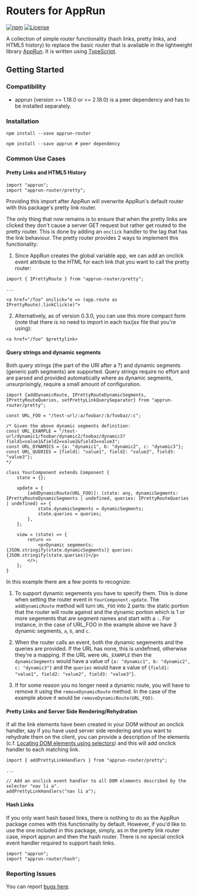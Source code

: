 # Routers for AppRun
[![npm](https://img.shields.io/npm/v/apprun-router.svg)](https://www.npmjs.com/package/apprun-router)
[![License](https://img.shields.io/:license-mit-blue.svg)](LICENSE)

A collection of simple router functionality (hash links, pretty links, and HTML5 history) to replace the basic router that is available in the lightweight library [AppRun](https://github.com/yysun/apprun). It is written using [TypeScript](https://www.typescriptlang.org/).

## Getting Started

### Compatibility

* apprun (version >= 1.18.0 or >= 2.18.0) is a peer dependency and has to be installed separately.

### Installation
```
npm install --save apprun-router

npm install --save apprun # peer dependency
```

### Common Use Cases

#### Pretty Links and HTML5 History

```
import "apprun";
import "apprun-router/pretty";
```

Providing this import after AppRun will overwrite AppRun's default router with this package's pretty link router. 

The only thing that now remains is to ensure that when the pretty links are clicked they don't cause a server GET request but rather get routed to the pretty router. This is done by adding an `onclick` handler to the tag that has the link behaviour. The pretty router provides 2 ways to implement this functionality:

1. Since AppRun creates the global variable app, we can add an onclick event attribute to the HTML for each link that you want to call the pretty router:
```
import { IPrettyRoute } from "apprun-router/pretty";

...

<a href="/foo" onclick="e => (app.route as IPrettyRoute).linkClick(e)">
```

2. Alternatively, as of version 0.3.0, you can use this more compact form (note that there is no need to import in each tsx/jsx file that you're using):
```
<a href="/foo" $prettylink>
```

#### Query strings and dynamic segments

Both query strings (the part of the URI after a ?) and dynamic segments (generic path segments) are supported. Query strings require no effort and are parsed and provided automatically where as dynamic segments, unsurprisingly, require a small amount of configuration.

```
import {addDynamicRoute, IPrettyRouteDynamicSegments, IPrettyRouteQueries, setPrettyLinkQuerySeparator} from "apprun-router/pretty";

const URL_FOO = "/test-url/:a/foobar/:b/foobaz/:c";

/* Given the above dynamic segments definition: 
const URL_EXAMPLE = "/test-url/dynamic1/foobar/dynamic2/foobaz/dynamic3?field1=value1&field2=value2&field3=value3";
const URL_DYNAMICS = {a: "dynamic1", b: "dynamic2", c: "dynamic3"};
const URL_QUERIES = {field1: "value1", field2: "value2", field3: "value3"};
*/

class YourComponent extends Component {
    state = {};

    update = {
        [addDynamicRoute(URL_FOO)]: (state: any, dynamicSegments: IPrettyRouteDynamicSegments | undefined, queries: IPrettyRouteQueries | undefined) => {
            state.dynamicSegments = dynamicSegments;
            state.queries = queries;
        },
    };

    view = (state) => {
        return <>
            <p>Dynamic segements: {JSON.stringify(state.dynamicSegments)} queries: {JSON.stringify(state.queries)}</p>
        </>;
    };
}
```

In this example there are a few points to recognize:
1. To support dynamic segements you have to specify them. This is done when setting the router event in `YourComponent.update`. The `addDynamicRoute` method will turn `URL_FOO` into 2 parts: the static portion that the router will route against and the dynamic portion which is 1 or more segements that are segment names and start with a `:`. For instance, in the case of URL_FOO in the example above we have 3 dynamic segments, `a`, `b`, and `c`.

2. When the router calls an event, both the dynamic segements and the queries are provided. If the URL has none, this is undefined, otherwise they're a mapping. If the URL were `URL_EXAMPLE` then the `dynamicSegments` would have a value of `{a: "dynamic1", b: "dynamic2", c: "dynamic3"}` and the `queries` would have a value of `{field1: "value1", field2: "value2", field3: "value3"}`.

3. If for some reason you no longer need a dynamic route, you will have to remove it using the `removeDynamicRoute` method. In the case of the example above it would be `removeDynamicRoute(URL_FOO)`.


#### Pretty Links and Server Side Rendering/Rehydration

If all the link elements have been created in your DOM without an onclick handler, say if you have used server side rendering and you want to rehydrate them on the client, you can provide a description of the elements (c.f. [Locating DOM elements using selectors](https://developer.mozilla.org/en-US/docs/Web/API/Document_object_model/Locating_DOM_elements_using_selectors)) and this will add onclick handler to each matching link.
```
import { addPrettyLinkHandlers } from "apprun-router/pretty";

...

// Add an onclick event handler to all DOM elements described by the selector "nav li a".
addPrettyLinkHandlers("nav li a");
```

#### Hash Links

If you only want hash based links, there is nothing to do as the AppRun package comes with this functionality by default. However, if you'd like to use the one included in this package, simply, as in the pretty link router case, import apprun and then the hash router. There is no special onclick event handler required to support hash links.
```
import "apprun";
import "apprun-router/hash";
```

### Reporting Issues

You can report [bugs here](https://github.com/phBalance/apprun-router/issues).